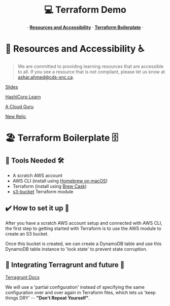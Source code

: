 <p align="center">
  <h1 align="center">💻 Terraform Demo</h1>
  <p align="center">
  &middot;
    <a href="https://github.com/cds-snc/terraform-demo"><strong>Resources and Accessibility</strong></a>
  &middot;
    <a href="https://github.com/cds-snc/terraform-demo/tree/main/src"><strong>Terraform Boilerplate</strong></a>
  &middot;
  </p>
</p>

# 📖 Resources and Accessibility ♿
> We are committed to providing learning resources that are accessible to all. If you see a resource that is not compliant, please let us know at ashar.ahmed@cds-snc.ca.

<a href="https://docs.google.com/presentation/d/1fAJBXQuxhNtrjaaIYOSN2YDJl92bhPgyf4VKySnzDIk/edit#slide=id.gfa3975480b_0_3">Slides</a>

<a href="https://learn.hashicorp.com/tutorials/terraform/">HashiCorp Learn</a>

<a href="https://learn.acloud.guru/">A Cloud Guru</a>

<a href="https://www.hashicorp.com/partners/tech/new-relic">New Relic</a>

# 🏖️ Terraform Boilerplate 🗄️

## 🧰 Tools Needed 🛠️

- A scratch AWS account 
- AWS CLI (install using <a href="https://formulae.brew.sh/formula/awscli">Homebrew on macOS</a>)
- Terraform (install using <a href="https://learn.hashicorp.com/tutorials/terraform/install-cli">Brew Cask</a>)
- <a href="https://registry.terraform.io/modules/terraform-aws-modules/s3-bucket/aws/latest">s3-bucket</a> Terraform module



## ✔️ How to set it up 🦾

After you have a scratch AWS account setup and connected with AWS CLI, the first step to getting started with Terraform is to use the AWS module to create an S3 bucket.

Once this bucket is created, we can create a DynamoDB table and use this DynamoDB table instance to 'lock state' to prevent state corruption.


## 🤖 Integrating Terragrunt and future 🔮

<a href="https://terragrunt.gruntwork.io/docs/features/keep-your-remote-state-configuration-dry/">Terragrunt Docs</a>

We will use a 'partial configuration' instead of specifying the same configuration over and over again in Terraform files, which lets us 'keep things DRY' -- **"Don't Repeat Yourself"**.
